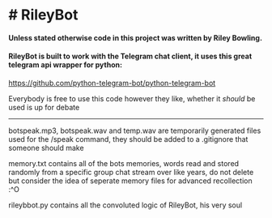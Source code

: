 <h1># RileyBot</h1>

<h4>Unless stated otherwise code in this project was written by Riley Bowling.</h4>

<h4>RileyBot is built to work with the Telegram chat client, it uses this great telegram api wrapper for python:</h4>
  
https://github.com/python-telegram-bot/python-telegram-bot

Everybody is free to use this code however they like, whether it <i>should</i> be used is up for debate

___

botspeak.mp3, botspeak.wav and temp.wav are temporarily generated files used for the /speak command, they
should be added to a .gitignore that someone should make

memory.txt contains all of the bots memories, words read and stored randomly from a specific group chat stream over like years, 
do not delete but consider the idea of seperate memory files for advanced recollection :^O

rileybbot.py contains all the convoluted logic of RileyBot, his very soul

